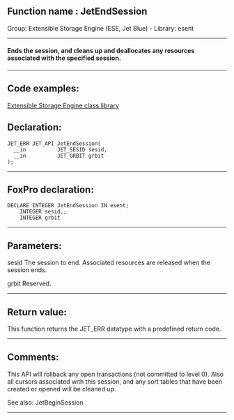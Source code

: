 
## Function name : JetEndSession
Group: Extensible Storage Engine (ESE, Jet Blue) - Library: esent    
***  


#### Ends the session, and cleans up and deallocates any resources associated with the specified session.
***  


## Code examples:
[Extensible Storage Engine class library](../../samples/sample_532.md)  

## Declaration:
```foxpro  
JET_ERR JET_API JetEndSession(
  __in          JET_SESID sesid,
  __in          JET_GRBIT grbit
);  
```  
***  


## FoxPro declaration:
```foxpro  
DECLARE INTEGER JetEndSession IN esent;
	INTEGER sesid,;
	INTEGER grbit  
```  
***  


## Parameters:
sesid 
The session to end. Associated resources are released when the session ends.

grbit 
Reserved.
  
***  


## Return value:
This function returns the JET_ERR datatype with a predefined return code.  
***  


## Comments:
This API will rollback any open transactions (not committed to level 0). Also all cursors associated with this session, and any sort tables that have been created or opened will be cleaned up.  
  
See also: JetBeginSession   
  
***  


